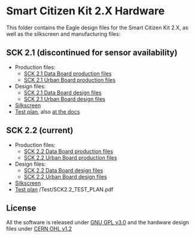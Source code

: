 Smart Citizen Kit 2.X Hardware
==============================

This folder contains the Eagle design files for the Smart Citizen Kit 2.X, as well as the silkscreen and manufacturing files:

## SCK 2.1 (discontinued for sensor availability)

- Production files:
    + [SCK 2.1 Data Board production files](SCK2.1/SCK_DATA_BOARD_2.1/SCK_DATA_BOARD_2.1_PRODUCTION.zip)
    + [SCK 2.1 Urban Board production files](SCK2.1/SCK_URBAN_BOARD_2.1/SCK_URBAN_BOARD_2.1_PRODUCTION.zip)
- Design files:
    + [SCK 2.1 Data Board design files](SCK2.1/SCK_DATA_BOARD_2.1)
    + [SCK 2.1 Urban Board design files](SCK2.1/SCK_URBAN_BOARD_2.1)
- [Silkscreen](SCK2.1/SCK_2.1_SILKSCREEN.pdf)
- [Test plan](SCK2.1/Test/SCK_2.1_TESTPLAN.pdf), also [at the docs](https://docs.smartcitizen.me/assets/notes/SCK_2.1_TESTPLAN.pdf)

## SCK 2.2 (current)

- Production files:
    + [SCK 2.2 Data Board production files](SCK2.2/SCK_DATA_BOARD_2.2/SCK_DATA_BOARD_2.2_PRODUCTION.zip)
    + [SCK 2.2 Urban Board production files](SCK2.2/SCK_URBAN_BOARD_2.2/SCK_URBAN_BOARD_2.2_PRODUCTION.zip)
- Design files:
    + [SCK 2.2 Data Board design files](SCK2.2/SCK_DATA_BOARD_2.2)
    + [SCK 2.2 Urban Board design files](SCK2.2/SCK_URBAN_BOARD_2.2)
- [Silkscreen](SCK2.2/SCK2.2_SILKSCREEN.pdf)
- [Test plan](SCK2.2/Test/SCK2.2_TESTPLAN.pdf)
/Test/SCK2.2_TEST_PLAN.pdf
## License

All the software is released under [GNU GPL v3.0](https://github.com/fablabbcn/smartcitizen-kit-20/blob/master/LICENSE) and the hardware design files under [CERN OHL v1.2](https://github.com/fablabbcn/smartcitizen-kit-20/blob/master/hardware/LICENSE)
